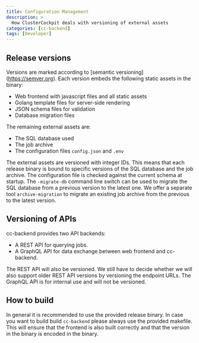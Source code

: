 ```yaml
---
title: Configuration Management
description: >
  How ClusterCockpit deals with versioning of external assets
categories: [cc-backend]
tags: [Developer]
---
```

## Release versions

Versions are marked according to [semantic versioning] (https://semver.org).
Each version embeds the following static assets in the binary:
* Web frontend with javascript files and all static assets
* Golang template files for server-side rendering
* JSON schema files for validation
* Database migration files

The remaining external assets are:
* The SQL database used
* The job archive
* The configuration files `config.json` and `.env`

The external assets are versioned with integer IDs.
This means that each release binary is bound to specific versions of the SQL
database and the job archive.
The configuration file is checked against the current schema at startup.
The `-migrate-db` command line switch can be used to migrate the SQL database
from a previous version to the latest one.
We offer a separate tool `archive-migration` to migrate an existing job archive
from the previous to the latest version.

## Versioning of APIs

cc-backend provides two API backends:
* A REST API for querying jobs.
* A GraphQL API for data exchange between web frontend and cc-backend.

The REST API will also be versioned. We still have to decide whether we will also
support older REST API versions by versioning the endpoint URLs.
The GraphQL API is for internal use and will not be versioned.

## How to build

In general it is recommended to use the provided release binary.
In case you want to build build `cc-backend` please always use the provided makefile. This will ensure
that the frontend is also built correctly and that the version in the binary is encoded in the binary.
